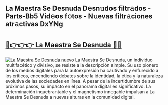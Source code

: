## La Maestra Se Desnuda D𝚎sn𝚞dos filtr𝚊dos - Parts-Bb5 Vid𝚎os f𝚘tos - N𝚞evas filtr𝚊ciones atr𝚊ctivas DxYNg

# <h2><a href="http://mb2qyz4.tromn.icu/?c=La+Maestra+Se+Desnuda">🔗👉👉👉 La Maestra Se Desnuda 🔗🔗</a></h2>

[![La Maestra Se Desnuda nuevo](https://i.imgur.com/pEAQMta.gif)](http://mb2qyz4.tromn.icu/?c=La+Maestra+Se+Desnuda)
La Maestra Se Desnuda, un individuo multifacético y divisivo, se resiste a la descripción simple. Su uso pionero de los medios digitales para la autoexpresión ha cautivado y enfurecido a los críticos, encendiendo debates sobre la identidad, la ética y la naturaleza evolutiva de las sociedades en línea. A pesar de la incertidumbre de sus próximos pasos, su impacto en el panorama digital es significativo. La determinación inquebrantable y el magnetismo innegable impulsan a La Maestra Se Desnuda a nuevas alturas en la comunidad digital.
